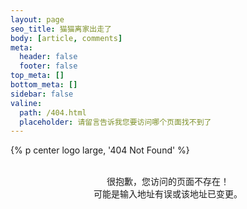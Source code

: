 ```yaml
---
layout: page
seo_title: 猫猫离家出走了
body: [article, comments]
meta:
  header: false
  footer: false
top_meta: []
bottom_meta: []
sidebar: false
valine:
  path: /404.html
  placeholder: 请留言告诉我您要访问哪个页面找不到了
---
```


{% p center logo large, '404 Not Found' %}

<br>

<center>很抱歉，您访问的页面不存在！</center>
<center>可能是输入地址有误或该地址已变更。</center>
<br>
<center><i class="fad fa-swimmer" style="font-size: 32px;"></i></center>
